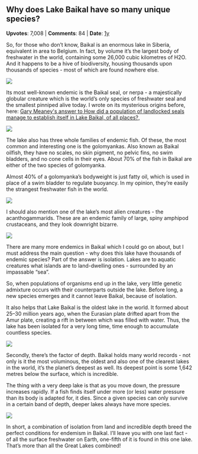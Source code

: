 ## Why does Lake Baikal have so many unique species?
    
**Upvotes**: 7,008 | **Comments**: 84 | **Date**: [1y](https://www.quora.com/Why-does-Lake-Baikal-have-so-many-unique-species/answer/Gary-Meaney)

So, for those who don’t know, Baikal is an enormous lake in Siberia, equivalent in area to Belgium. In fact, by volume it’s the largest body of freshwater in the world, containing some 26,000 cubic kilometres of H2O. And it happens to be a hive of biodiversity, housing thousands upon thousands of species - most of which are found nowhere else.

![](https://qph.fs.quoracdn.net/main-qimg-88d36b704f7e77022d985a2b790b2a6d)

Its most well-known endemic is the Baikal seal, or nerpa - a majestically globular creature which is the world’s only species of freshwater seal and the smallest pinniped alive today. I wrote on its mysterious origins before, here: [Gary Meaney's answer to How did a population of landlocked seals manage to establish itself in Lake Baikal, of all places?,](https://www.quora.com/How-did-a-population-of-landlocked-seals-manage-to-establish-itself-in-Lake-Baikal-of-all-places-at-an-altitude-of-450-m-and-several-hundred-kilometers-from-the-Nearest-coastline/answer/Gary-Meaney "www.quora.com")

![](https://qph.fs.quoracdn.net/main-qimg-f72346d1b9b6267d1cdb91b72a73d824-lq)

The lake also has three whole families of endemic fish. Of these, the most common and interesting one is the golomyankas. Also known as Baikal oilfish, they have no scales, no skin pigment, no pelvic fins, no swim bladders, and no cone cells in their eyes. About 70% of the fish in Baikal are either of the two species of golomyanka.

Almost 40% of a golomyanka’s bodyweight is just fatty oil, which is used in place of a swim bladder to regulate buoyancy. In my opinion, they’re easily the strangest freshwater fish in the world.

![](https://qph.fs.quoracdn.net/main-qimg-16621d31b48a5a00a54da00a3811a1ee-lq)

I should also mention one of the lake’s most alien creatures - the acanthogammarids. These are an endemic family of large, spiny amphipod crustaceans, and they look downright bizarre.

![](https://qph.fs.quoracdn.net/main-qimg-bc111054addc6d3a1829e3e5a777cbc8-lq)

There are many more endemics in Baikal which I could go on about, but I must address the main question - why does this lake have thousands of endemic species? Part of the answer is isolation. Lakes are to aquatic creatures what islands are to land-dwelling ones - surrounded by an impassable “sea”.

So, when populations of organisms end up in the lake, very little genetic admixture occurs with their counterparts outside the lake. Before long, a new species emerges and it cannot leave Baikal, because of isolation.

It also helps that Lake Baikal is the oldest lake in the world. It formed about 25–30 million years ago, when the Eurasian plate drifted apart from the Amur plate, creating a rift in between which was filled with water. Thus, the lake has been isolated for a very long time, time enough to accumulate countless species.

![](https://qph.fs.quoracdn.net/main-qimg-f383419e4716b0225b13424bc3459fe8-pjlq)

Secondly, there’s the factor of depth. Baikal holds many world records - not only is it the most voluminous, the oldest and also one of the clearest lakes in the world, it’s the planet’s deepest as well. Its deepest point is some 1,642 metres below the surface, which is incredible.

The thing with a very deep lake is that as you move down, the pressure increases rapidly. If a fish finds itself under more (or less) water pressure than its body is adapted for, it dies. Since a given species can only survive in a certain band of depth, deeper lakes always have more species.

![](https://qph.fs.quoracdn.net/main-qimg-45c6c36a074bd5b7ff22464e4fa33bb0-lq)

In short, a combination of isolation from land and incredible depth breed the perfect conditions for endemism in Baikal. I’ll leave you with one last fact - of all the surface freshwater on Earth, one-fifth of it is found in this one lake. That’s more than all the Great Lakes combined!

